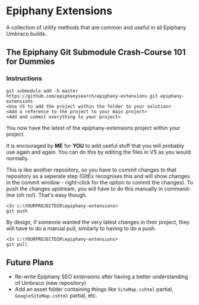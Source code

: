 # Epiphany Extensions

A collection of utility methods that are common and useful in all Epiphany Umbraco builds.

## The Epiphany Git Submodule Crash-Course 101 for Dummies

### Instructions

    git submodule add -b master https://github.com/epiphanysearch/epiphany-extensions.git epiphany-extensions
    <Use VS to add the project within the folder to your solution>
    <Add a reference to the project to your main project>
    <Add and commit everything to your project>

You now have the latest of the epiphany-extensions project within your project. 

It is encouraged by **ME** for **YOU** to add useful stuff that you will probably use again and again. You can do this by editing the files in VS as you would normally.

This is like another repository, so you have to commit changes to that repository as a seperate step (GitEx recognises this and will show changes in the commit window - right-click for the option to commit the changes). To push the changes upstream, you will have to do this manually in command-line (oh no!). That's easy though.

    <In c:\YOURPROJECTDIR\epiphany-extensions>
    git push

By design, if someone wanted the very latest changes in their project, they will have to do a manual pull, similarly to having to do a push.

    <In c:\YOURPROJECTDIR\epiphany-extensions>
    git pull

## Future Plans

- Re-write Epiphany SEO extensions after having a better understanding of Umbraco (new repository)
- Add an asset folder containing things like `SiteMap.cshtml` partial, `GoogleSiteMap.cshtml` partial, etc.